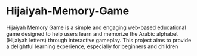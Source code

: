 # Hijaiyah-Memory-Game
Hijaiyah Memory Game is a simple and engaging web-based educational game designed to help users learn and memorize the Arabic alphabet (Hijaiyah letters) through interactive gameplay. This project aims to provide a delightful learning experience, especially for beginners and children
